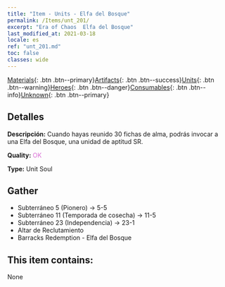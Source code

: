 ```yaml
---
title: "Item - Units - Elfa del Bosque"
permalink: /Items/unt_201/
excerpt: "Era of Chaos  Elfa del Bosque"
last_modified_at: 2021-03-18
locale: es
ref: "unt_201.md"
toc: false
classes: wide
---
```

 [Materials](/es/Items/){: .btn .btn--primary}[Artifacts](/es/Items/Artifacts/){: .btn .btn--success}[Units](/es/Items/Units/){: .btn .btn--warning}[Heroes](/es/Items/Heroes/){: .btn .btn--danger}[Consumables](/es/Items/Consumables/){: .btn .btn--info}[Unknown](/es/Items/Unknown/){: .btn .btn--primary}

## Detalles
 **Descripción:** Cuando hayas reunido 30 fichas de alma, podrás invocar a una Elfa del Bosque, una unidad de aptitud SR.

 **Quality:** <span style="color: #DA70D6">OK</span>

 **Type:** Unit Soul

## Gather

*    Subterráneo 5 (Pionero) -> 5-5 
*    Subterráneo 11 (Temporada de cosecha) -> 11-5 
*    Subterráneo 23 (Independencia) -> 23-1 
*    Altar de Reclutamiento 
*    Barracks Redemption - Elfa del Bosque 

## This item contains:

  None

